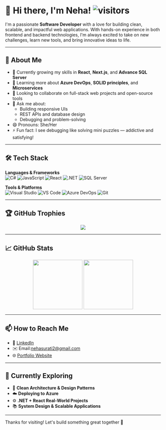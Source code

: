 # 👋 Hi there, I'm Neha! ![visitors](https://komarev.com/ghpvc/?username=1993neha&color=blue&style=flat-square)

I'm a passionate **Software Developer** with a love for building clean, scalable, and impactful web applications. With hands-on experience in both frontend and backend technologies, I'm always excited to take on new challenges, learn new tools, and bring innovative ideas to life.

---

## 💼 About Me

- 🔭 Currently growing my skills in **React**, **Next.js**, and **Advance SQL Server**
- 🌱 Learning more about **Azure DevOps**, **SOLID principles**, and **Microservices**
- 👯 Looking to collaborate on full-stack web projects and open-source tools
- 💬 Ask me about:
  - Building responsive UIs
  - REST APIs and database design
  - Debugging and problem-solving
- 😄 Pronouns: She/Her
- ⚡ Fun fact: I see debugging like solving mini puzzles — addictive and satisfying!

---

## 🛠️ Tech Stack

**Languages & Frameworks**  
![C#](https://img.shields.io/badge/C%23-239120?style=flat-square&logo=c-sharp&logoColor=white)
![JavaScript](https://img.shields.io/badge/JavaScript-F7DF1E?style=flat-square&logo=javascript&logoColor=black)
![React](https://img.shields.io/badge/React-20232A?style=flat-square&logo=react&logoColor=61DAFB)
![.NET](https://img.shields.io/badge/.NET-512BD4?style=flat-square&logo=dotnet&logoColor=white)
![SQL Server](https://img.shields.io/badge/SQL_Server-CC2927?style=flat-square&logo=microsoft-sql-server&logoColor=white)

**Tools & Platforms**  
![Visual Studio](https://img.shields.io/badge/Visual%20Studio-5C2D91?style=flat-square&logo=visual-studio&logoColor=white)
![VS Code](https://img.shields.io/badge/VS%20Code-007ACC?style=flat-square&logo=visual-studio-code&logoColor=white)
![Azure DevOps](https://img.shields.io/badge/Azure_DevOps-0078D7?style=flat-square&logo=azure-devops&logoColor=white)
![Git](https://img.shields.io/badge/Git-F05032?style=flat-square&logo=git&logoColor=white)

---

## 🏆 GitHub Trophies

<p align="center">
  <img src="https://github-profile-trophy.vercel.app/?username=1993neha&theme=radical&no-frame=true&margin-w=10&column=6" />
</p>

---

## 📈 GitHub Stats

<div align="center">
  <img src="https://github-readme-stats.vercel.app/api?username=1993neha&show_icons=true&theme=radical" height="160" />
  <img src="https://github-readme-streak-stats.herokuapp.com?user=1993neha&theme=radical" height="160" />
</div>

---

## 📫 How to Reach Me

- 💼 [LinkedIn]([https://www.linkedin.com/in/neha-surati-randeriya-026555211/])
- ✉️ Email:nehasurati2@gmail.com
- 🌐 [Portfolio Website](https://nehawebstudio.co.uk) <!-- optional -->

---

## 🧠 Currently Exploring

- 🧩 **Clean Architecture & Design Patterns**
- ☁️ **Deploying to Azure**
- ⚙️ **.NET + React Real-World Projects**
- 📚 **System Design & Scalable Applications**

---

Thanks for visiting! Let's build something great together 🚀  
